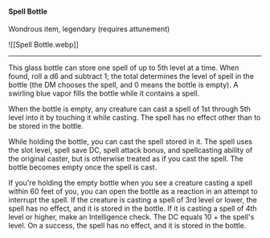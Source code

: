 #### Spell Bottle

Wondrous item, legendary (requires attunement)

![[Spell Bottle.webp]]

---

This glass bottle can store one spell of up to 5th level at a time. When found, roll a d6 and subtract 1; the total determines the level of spell in the bottle (the DM chooses the spell, and 0 means the bottle is empty). A swirling blue vapor fills the bottle while it contains a spell.

When the bottle is empty, any creature can cast a spell of 1st through 5th level into it by touching it while casting. The spell has no effect other than to be stored in the bottle.

While holding the bottle, you can cast the spell stored in it. The spell uses the slot level, spell save DC, spell attack bonus, and spellcasting ability of the original caster, but is otherwise treated as if you cast the spell. The bottle becomes empty once the spell is cast.

If you're holding the empty bottle when you see a creature casting a spell within 60 feet of you, you can open the bottle as a reaction in an attempt to interrupt the spell. If the creature is casting a spell of 3rd level or lower, the spell has no effect, and it is stored in the bottle. If it is casting a spell of 4th level or higher, make an Intelligence check. The DC equals 10 + the spell's level. On a success, the spell has no effect, and it is stored in the bottle.
